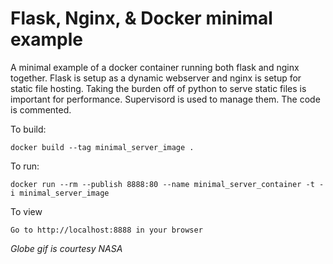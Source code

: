 # Flask, Nginx, & Docker minimal example

A minimal example of a docker container running both flask and nginx together. Flask is setup as a dynamic webserver and nginx is setup for static file hosting. Taking the burden off of python to serve static files is important for performance. Supervisord is used to manage them. The code is commented.

To build:

    docker build --tag minimal_server_image .

To run:

    docker run --rm --publish 8888:80 --name minimal_server_container -t -i minimal_server_image

To view

    Go to http://localhost:8888 in your browser

*Globe gif is courtesy NASA*
